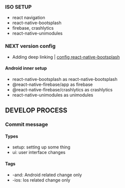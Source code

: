 ### ISO SETUP

- react navigation
- react-native-bootsplash
- firebase, crashlytics
- react-native-unimodules

### NEXT version config

- Adding deep linking | [config react-native-bootsplash](https://github.com/zoontek/react-native-bootsplash#handle-deep-linking-on-android)

#### Android inner setup

- react-native-bootsplash as react-native-bootsplash
- @react-native-firebase/app as firebase
- @react-native-firebase/crashlytics as crashlytics
- react-native-unimodules as unimodules

## DEVELOP PROCESS

### Commit message

#### Types

- setup: setting up some thing
- ui: user interface changes

#### Tags

- -and: Android related change only
- -ios: Ios related change only
